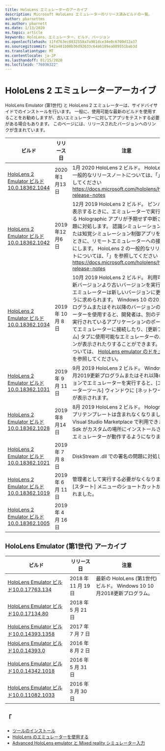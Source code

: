 ```yaml
---
title: HoloLens エミュレーターのアーカイブ
description: Microsoft HoloLens エミュレーターのリリース済みビルドの一覧。
author: pbarnettms
ms.author: pbarnett
ms.date: 1/13/2020
ms.topic: article
keywords: HoloLens、エミュレーター、ビルド、バージョン
ms.openlocfilehash: 11fd763ec0832558a7a981dce34e0c6700d12a37
ms.sourcegitcommit: 542a481b00b36d92633c64a6189ea989551bab3d
ms.translationtype: MT
ms.contentlocale: ja-JP
ms.lasthandoff: 01/15/2020
ms.locfileid: "76036322"
---
```

# <a name="hololens-2-emulator-archive"></a>HoloLens 2 エミュレーターアーカイブ

HoloLens Emulator (第1世代) と HoloLens 2 エミュレーターは、サイドバイサイドでのインストールを行います。 一般に、使用可能な最新のビルドを使用することをお勧めしますが、古いエミュレーターに対してアプリをテストする必要がある場合もあります。 このページには、リリースされたバージョンへのリンクが含まれています。

|  ビルド |  リリース日 |  注意 | 
|----------|----------|----------|
|  [HoloLens 2 Emulator ビルド10.0.18362.1044](https://go.microsoft.com/fwlink/?linkid=2114824) | 2020年1月13日 | 1月 2020 HoloLens 2 ビルド。  HoloLens 2 の一般的なリリースノートについては、「」を参照してください https://docs.microsoft.com/hololens/hololens-release-notes |
|  [HoloLens 2 Emulator ビルド10.0.18362.1042](https://go.microsoft.com/fwlink/?linkid=2112589) | 2019年12月6日 | 12月 2019 HoloLens 2 ビルド。  ピンパネルを表示するときに、エミュレーターで実行されている Holographic アプリが予期せず中断される問題に対処します。  認識シミュレーション API または知覚シミュレーション制御アプリを使用するときに、リモートエミュレーターへの接続を有効にします。  HoloLens 2 の一般的なリリースノートについては、「」を参照してください https://docs.microsoft.com/hololens/hololens-release-notes |
|  [HoloLens 2 Emulator ビルド10.0.18362.1034](https://go.microsoft.com/fwlink/?linkid=2106649) | 2019 年 10 月 8 日 | 10月 2019 HoloLens 2 ビルド。  利用可能な最新バージョンより古いバージョンを実行すると、エミュレーターは新しいバージョンに更新するように求められます。  Windows 10 の2019更新プログラムまたはそれ以降のバージョンのエミュレーターを使用すると、開発者は、別のデバイスで実行されているアプリケーションのポートを開いてエミュレーターに接続したり、[更新プログラム] タブに使用可能なエミュレーターのバージョンが表示されたりすることができます。  詳細については、 [HoloLens emulator のドキュメント](using-the-hololens-emulator.md)を参照してください。 |
|  [HoloLens 2 Emulator ビルド10.0.18362.1031](https://go.microsoft.com/fwlink/?linkid=2103724) | 2019 年 9 月 11 日 | 9月 2019 HoloLens 2 ビルド。  Windows 10 5 月2019更新プログラムまたはそれ以降のバージョンでエミュレーターを実行すると、[エミュレーターツール] ウィンドウに [ネットワーク] タブが表示されます。 |
|  [HoloLens 2 Emulator ビルド10.0.18362.1028](https://go.microsoft.com/fwlink/?linkid=2101019) | 2019年8月14日 | 8月 2019 HoloLens 2 ビルド。  Holographic アプリテンプレートは含まれなくなりましたが、Visual Studio Marketplace で利用できます。  Sdk がカスタムの場所にインストールされると、エミュレーターが動作するようになります。 |
|  [HoloLens 2 Emulator ビルド10.0.18362.1021](https://go.microsoft.com/fwlink/?linkid=2098508) | 2019 年 7 月 8 日 | DiskStream .dll での署名の問題に対処します。 |
|  [HoloLens 2 Emulator ビルド10.0.18362.1019](https://go.microsoft.com/fwlink/?linkid=2095316) | 2019 年 6 月 11 日 | 管理者として実行する必要がなくなりました。  [スタート] メニューのショートカットが追加されました。 |
|  [HoloLens 2 Emulator ビルド10.0.18362.1005](https://go.microsoft.com/fwlink/?linkid=2087187) | 2019 年 4 月 16 日 |  |

## <a name="hololens-emulator-1st-gen-archive"></a>HoloLens Emulator (第1世代) アーカイブ

|  ビルド |  リリース日 |  注意 | 
|----------|----------|----------|
|  [HoloLens Emulator ビルド10.0.17763.134](https://go.microsoft.com/fwlink/?linkid=2065980) | 2018 年 11 月 19 日 | 最新の HoloLens (第1世代) ビルド。 Windows 10 10 月2018更新プログラム。 |
|  [HoloLens Emulator ビルド10.0.17134.80](https://go.microsoft.com/fwlink/?linkid=874531) | 2018 年 5 月 21 日 | 
|  [HoloLens Emulator ビルド10.0.14393.1358](https://go.microsoft.com/fwlink/?linkid=852626) |  2017 年 7 月 7 日 |
|  [HoloLens Emulator ビルド10.0.14393.0](https://go.microsoft.com/fwlink/?LinkID=823018) |  2016 年 8 月 2 日 |
|  [HoloLens Emulator ビルド10.0.14342.1018](https://go.microsoft.com/fwlink/?LinkID=823018) |  2016 年 5 月 31 日 |
|  [HoloLens Emulator ビルド10.0.11082.1033](https://go.microsoft.com/fwlink/?LinkID=724053) |  2016 年 3 月 30 日 |

## <a name="see-also"></a>「
* [ツールのインストール](install-the-tools.md)
* [HoloLens のエミュレーターを使用する](using-the-hololens-emulator.md)
* [Advanced HoloLens emulator と Mixed reality シミュレーター入力](advanced-hololens-emulator-and-mixed-reality-simulator-input.md)
